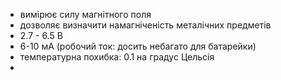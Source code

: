 
 - вимірює силу магнітного поля
 - дозволяє визначити намагніченість металічних предметів
 - 2.7 - 6.5 В
 - 6-10 мА (робочий ток: досить небагато для батарейки)
 - температурна похибка: 0.1 на градус Цельсія
 -  
